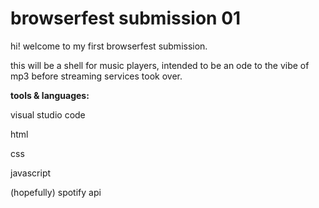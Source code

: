 # browserfest submission 01
hi! welcome to my first browserfest submission.

this will be a shell for music players, intended to be an ode to the vibe of mp3 before streaming services took over.

**tools & languages:**

visual studio code

html

css

javascript

(hopefully) spotify api

